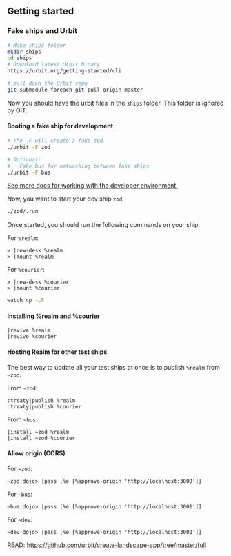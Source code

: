 ## Getting started

### Fake ships and Urbit

```zsh
# Make ships folder
mkdir ships
cd ships
# Download latest Urbit binary
https://urbit.org/getting-started/cli

# pull down the Urbit repo
git submodule foreach git pull origin master
```

Now you should have the urbit files in the `ships` folder. This folder is ignored by GIT.

#### Booting a fake ship for development

```zsh
# The -F will create a fake zod
./urbit -F zod

# Optional:
#   Fake bus for networking between fake ships
./urbit -F bus
```

[See more docs for working with the developer environment.](https://developers.urbit.org/guides/core/environment)

Now, you want to start your dev ship `zod`.

```zsh
./zod/.run
```

Once started, you should run the following commands on your ship.

For `%realm`:

```hoon
> |new-desk %realm
> |mount %realm
```

For `%courier`:

```hoon
> |new-desk %courier
> |mount %courier
```

```zsh
watch cp -LR 
```

#### Installing %realm and %courier

```hoon
|revive %realm
|revive %courier
```

#### Hosting Realm for other test ships

The best way to update all your test ships at once is to publish `%realm` from `~zod`.

From `~zod`:

```hoon
:treaty|publish %realm
:treaty|publish %courier
```

From `~bus`:

```hoon
|install ~zod %realm
|install ~zod %courier
```

#### Allow origin (CORS)

For `~zod`:

```hoon
~zod:dojo> |pass [%e [%approve-origin 'http://localhost:3000']]
```

For `~bus`:

```hoon
~bus:dojo> |pass [%e [%approve-origin 'http://localhost:3001']]
```

For `~dev`:

```hoon
~dev:dojo> |pass [%e [%approve-origin 'http://localhost:3002']]
```

READ: https://github.com/urbit/create-landscape-app/tree/master/full
